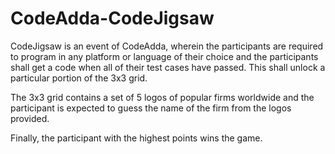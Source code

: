 # CodeAdda-CodeJigsaw

CodeJigsaw is an event of CodeAdda, wherein the participants are required to program in any platform or language of their choice and the participants shall get a code when all of their test cases have passed. This shall unlock a particular portion of the 3x3 grid.

The 3x3 grid contains a set of 5 logos of popular firms worldwide and the participant is expected to guess the name of the firm from the logos provided.

Finally, the participant with the highest points wins the game.
